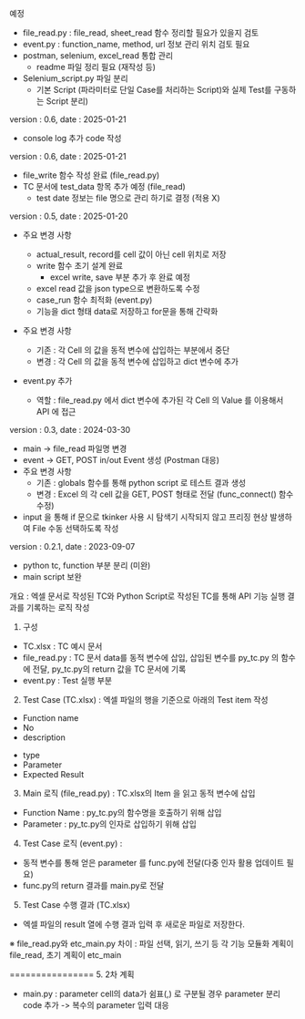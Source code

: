 예정
- file_read.py : file_read, sheet_read 함수 정리할 필요가 있을지 검토
- event.py : function_name, method, url 정보 관리 위치 검토 필요
- postman, selenium, excel_read 통합 관리
  - readme 파일 정리 필요 (재작성 등)
- Selenium_script.py 파일 분리
  - 기본 Script (파라미터로 단일 Case를 처리하는 Script)와 실제 Test를 구동하는 Script 분리)

version : 0.6, date : 2025-01-21
- console log 추가 code 작성

version : 0.6, date : 2025-01-21
- file_write 함수 작성 완료 (file_read.py)
- TC 문서에 test_data 항목 추가 예정 (file_read)
  - test date 정보는 file 명으로 관리 하기로 결정 (적용 X)

version : 0.5, date : 2025-01-20
- 주요 변경 사항 
  - actual_result, record를 cell 값이 아닌 cell 위치로 저장
  - write 함수 초기 설계 완료
    - excel write, save 부분 추가 후 완료 예정
  - excel read 값을 json type으로 변환하도록 수정
  - case_run 함수 최적화 (event.py)
  - 기능을 dict 형태 data로 저장하고 for문을 통해 간략화

- 주요 변경 사항
  - 기존 : 각 Cell 의 값을 동적 변수에 삽입하는 부분에서 중단
  - 변경 : 각 Cell 의 값을 동적 변수에 삽입하고 dict 변수에 추가
- event.py 추가
  - 역할 : file_read.py 에서 dict 변수에 추가된 각 Cell 의 Value 를 이용해서 API 에 접근

version : 0.3, date : 2024-03-30
- main -> file_read 파일명 변경
- event -> GET, POST in/out Event 생성 (Postman 대응)
- 주요 변경 사항
  - 기존 : globals 함수를 통해 python script 로 테스트 결과 생성
  - 변경 : Excel 의 각 cell 값을 GET, POST 형태로 전달 (func_connect() 함수 수정)
- input 을 통해 if 문으로 tkinker 사용 시 탐색기 시작되지 않고 프리징 현상 발생하여 File 수동 선택하도록 작성


version : 0.2.1, date : 2023-09-07
- python tc, function 부분 분리 (미완)
- main script 보완

개요 : 엑셀 문서로 작성된 TC와 Python Script로 작성된 TC를 통해 API 기능 실행 결과를 기록하는 로직 작성

1. 구성
- TC.xlsx : TC 예시 문서
- file_read.py : TC 문서 data를 동적 변수에 삽입, 삽입된 변수를 py_tc.py 의 함수에 전달, py_tc.py의 return 값을 TC 문서에 기록
- event.py : Test 실행 부분

2. Test Case (TC.xlsx) : 엑셀 파일의 행을 기준으로 아래의 Test item 작성
- Function name
- No
- description

[comment]: <> (- valid, Invalid, 해당 값으로 인해 영향을 주는 로직 없음)
- type
- Parameter
- Expected Result

3. Main 로직 (file_read.py) : TC.xlsx의 Item 을 읽고 동적 변수에 삽입
- Function Name : py_tc.py의 함수명을 호출하기 위해 삽입
- Parameter : py_tc.py의 인자로 삽입하기 위해 삽입

4. Test Case 로직 (event.py) : 

[comment]: <> (- 동적 변수를 통해 얻은 valid, invalid 값으로 result 를 분개한다. &#40;if 문, try 문&#41;)
- 동적 변수를 통해 얻은 parameter 를 func.py에 전달(다중 인자 활용 업데이트 필요)
- func.py의 return 결과를 main.py로 전달

5. Test Case 수행 결과 (TC.xlsx)
- 엑셀 파일의 result 열에 수행 결과 입력 후 새로운 파일로 저장한다.

※ file_read.py와 etc_main.py 차이 : 파일 선택, 읽기, 쓰기 등 각 기능 모듈화 계획이 file_read, 초기 계획이 etc_main 

================
5. 2차 계획
- main.py : parameter cell의 data가 쉼표(,) 로 구분될 경우 parameter 분리 code 추가
  -> 복수의 parameter 입력 대응
